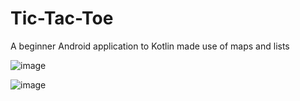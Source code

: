 ﻿# Tic-Tac-Toe

 A beginner Android application to Kotlin
 made use of maps and lists

![image](https://github.com/user-attachments/assets/e07a5f60-4a66-452c-bef0-28eb5c289ea5)

![image](https://github.com/user-attachments/assets/784a46fb-3983-4352-8117-3367fbf90f86)

